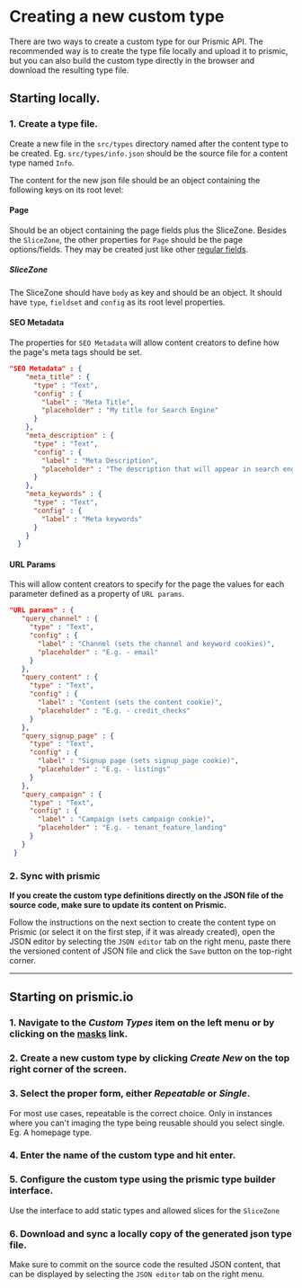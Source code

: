 # Creating a new custom type

There are two ways to create a custom type for our Prismic API. The recommended way is to create the type file locally and upload it to prismic, but you can also build the custom type directly in the browser and download the resulting type file.

## Starting locally.

### 1. Create a type file.

Create a new file in the `src/types` directory named after the content type to be created. Eg. `src/types/info.json` should be the source file for a content type named `Info`.

The content for the new json file should be an object containing the following keys on its root level:

#### Page

Should be an object containing the page fields plus the SliceZone. Besides the `SliceZone`, the other properties for `Page` should be the page options/fields. They may be created just like other [regular fields](/wiki/creating-fields.md).

##### SliceZone

The SliceZone should have `body` as key and should be an object. It should have `type`, `fieldset` and `config` as its root level properties.

#### SEO Metadata

The properties for `SEO Metadata` will allow content creators to define how the page's meta tags should be set.

```json
"SEO Metadata" : {
    "meta_title" : {
      "type" : "Text",
      "config" : {
        "label" : "Meta Title",
        "placeholder" : "My title for Search Engine"
      }
    },
    "meta_description" : {
      "type" : "Text",
      "config" : {
        "label" : "Meta Description",
        "placeholder" : "The description that will appear in search engine"
      }
    },
    "meta_keywords" : {
      "type" : "Text",
      "config" : {
        "label" : "Meta keywords"
      }
    }
  }
```

#### URL Params

This will allow content creators to specify for the page the values for each parameter defined as a property of `URL params`.

```json
"URL params" : {
   "query_channel" : {
     "type" : "Text",
     "config" : {
       "label" : "Channel (sets the channel and keyword cookies)",
       "placeholder" : "E.g. - email"
     }
   },
   "query_content" : {
     "type" : "Text",
     "config" : {
       "label" : "Content (sets the content cookie)",
       "placeholder" : "E.g. - credit_checks"
     }
   },
   "query_signup_page" : {
     "type" : "Text",
     "config" : {
       "label" : "Signup page (sets signup_page cookie)",
       "placeholder" : "E.g. - listings"
     }
   },
   "query_campaign" : {
     "type" : "Text",
     "config" : {
       "label" : "Campaign (sets campaign cookie)",
       "placeholder" : "E.g. - tenant_feature_landing"
     }
   }
 }
```

### 2. Sync with prismic

**If you create the custom type definitions directly on the JSON file of the source code, make sure to update its content on Prismic.**

Follow the instructions on the next section to create the content type on Prismic (or select it on the first step, if it was already created), open the JSON editor by selecting the `JSON editor` tab on the right menu, paste there the versioned content of JSON file and click the `Save` button on the top-right corner.

---

## Starting on prismic.io

### 1. Navigate to the _Custom Types_ item on the left menu or by clicking on the [masks](https://avail-marketing.prismic.io/masks/) link.

### 2. Create a new custom type by clicking _Create New_ on the top right corner of the screen.

### 3. Select the proper form, either _Repeatable_ or _Single_.

For most use cases, repeatable is the correct choice. Only in instances where you can't imaging the type being reusable should you select single. Eg. A homepage type.

### 4. Enter the name of the custom type and hit enter.

### 5. Configure the custom type using the prismic type builder interface.

Use the interface to add static types and allowed slices for the `SliceZone`

### 6. Download and sync a locally copy of the generated json type file.

Make sure to commit on the source code the resulted JSON content, that can be displayed by selecting the `JSON editor` tab on the right menu.
